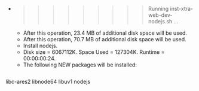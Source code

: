* >>>>>>>>> Running inst-xtra-web-dev-nodejs.sh ...
  * After this operation, 23.4 MB of additional disk space will be used.
  * After this operation, 70.7 MB of additional disk space will be used.
  * Install nodejs.
  * Disk size = 6067112K. Space Used = 127304K. Runtime = 00:00:00:24.
  * The following NEW packages will be installed:
  ```bash
libc-ares2 libnode64 libuv1 nodejs
  ```
